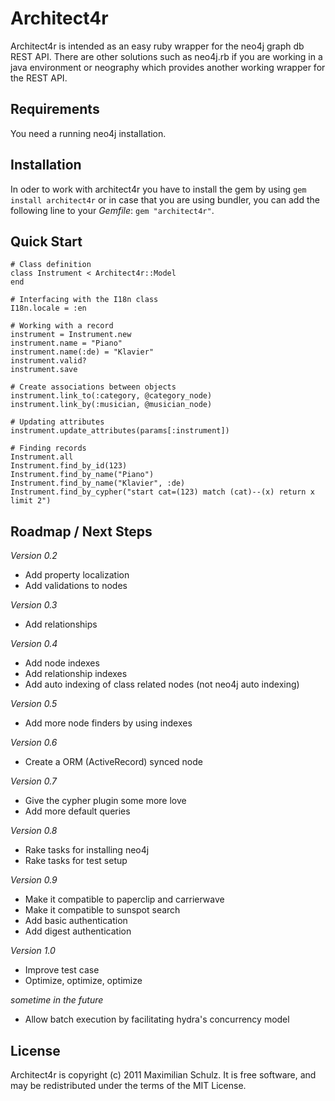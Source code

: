 # Architect4r

Architect4r is intended as an easy ruby wrapper for the neo4j graph db 
REST API. There are other solutions such as neo4j.rb if you are working 
in a java environment or neography which provides another working wrapper 
for the REST API.

Requirements
------------

You need a running neo4j installation.

Installation
------------

In oder to work with architect4r you have to install the gem by using 
`gem install architect4r` or in case that you are using bundler, you can 
add the following line to your _Gemfile_: `gem "architect4r"`.

Quick Start
-----------

    # Class definition
    class Instrument < Architect4r::Model
    end
    
    # Interfacing with the I18n class
    I18n.locale = :en
    
    # Working with a record
    instrument = Instrument.new
    instrument.name = "Piano"
    instrument.name(:de) = "Klavier"
    instrument.valid?
    instrument.save
    
    # Create associations between objects
    instrument.link_to(:category, @category_node)
    instrument.link_by(:musician, @musician_node)
    
    # Updating attributes
    instrument.update_attributes(params[:instrument])
    
    # Finding records
    Instrument.all
    Instrument.find_by_id(123)
    Instrument.find_by_name("Piano")
    Instrument.find_by_name("Klavier", :de)
    Instrument.find_by_cypher("start cat=(123) match (cat)--(x) return x limit 2")

Roadmap / Next Steps
--------------------

_Version 0.2_

* Add property localization
* Add validations to nodes

_Version 0.3_

* Add relationships

_Version 0.4_

* Add node indexes
* Add relationship indexes
* Add auto indexing of class related nodes (not neo4j auto indexing)

_Version 0.5_

* Add more node finders by using indexes

_Version 0.6_

* Create a ORM (ActiveRecord) synced node

_Version 0.7_

* Give the cypher plugin some more love
* Add more default queries

_Version 0.8_

* Rake tasks for installing neo4j
* Rake tasks for test setup

_Version 0.9_

* Make it compatible to paperclip and carrierwave
* Make it compatible to sunspot search
* Add basic authentication
* Add digest authentication

_Version 1.0_

* Improve test case
* Optimize, optimize, optimize

_sometime in the future_

* Allow batch execution by facilitating hydra's concurrency model

License
-------

Architect4r is copyright (c) 2011 Maximilian Schulz. It is free software, 
and may be redistributed under the terms of the MIT License.